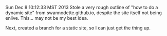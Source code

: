 Sun Dec  8 10:12:33 MST 2013
Stole a very rough outline of "how to do a dynamic site" from swannodette.github.io,
despite the site itself not being enlive. This... may not be my best idea.

Next, created a branch for a static site, so I can just get the thing up.


